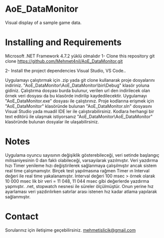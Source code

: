 # AoE_DataMonitor
Visual display of a sample game data.

# Installing and Requirements

Microsoft .NET Framework 4.7.2 yüklü olmalıdır
1- Clone this repository
git clone https://github.com/Mehmet4nil/AoE_DataMonitor.git

2- Install the project dependencies
Visual Studio, VS Code..

Uygulamayı çalıştırmak için .zip yada git clone kullanarak proje dosyalarını indiriniz. "AoE_DataMonitor\AoE_DataMonitor\bin\Debug" klasör yoluna gidiniz. Çalıştırma dosyası burda bulunur, verilen url den indirilecek olan örnek veri dosyası da bu klasörde indirilip kaydedilecektir. Uygulamayı "AoE_DataMonitor.exe" dosyası ile çalıştırınız.  Proje kodlarına erişmek için "AoE_DataMonitor\" klasöründe bulunan "AoE_DataMonitor.sln" dosyasını Visual Studio yada muadil IDE ler ile çalıştırabilirsiniz. Kodlara herhangi bir text editörü ile ulaşmak istiyorsanız "AoE_DataMonitor\AoE_DataMonitor" klasöründe bulunan dosyalar ile ulaşabilirsiniz.

# Notes
Uygulama oyuncu sayısının değişiklik gösterebileceği, veri setinde başlangıç milisaniyesinin 0 dan faklı olabileceği, varsayılarak yazılmıştır. Veri yazdırma hızı Timer yenileme hızı değiştirilerek sağlanmaya çalışılmıştır ancak sistem real time çalışmamıştır. Birçek test yapılmasına rağmen Timer ın Interval değeri ile real time yakalanamıştır. Interval değeri 100 msec > örnek olarak 10 000 msec lik bir veri  = 11 048, 11 044 msec gibi değerlerde yazdırma yapmıştır. .net, stopwatch nesnesi ile süreler ölçülmüştür. Onun yerine hız ayarlaması veri yazdırılırken satırlar arası istenen hız kadar atlama yapılarak sağlanmıştır.

# Contact
Sorularınız için iletişime geçebilirsiniz.
mehmetislicik@gmail.com
